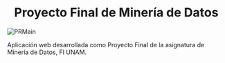 <h1 align="center"> Proyecto Final de Minería de Datos </h1>


![PRMain](https://user-images.githubusercontent.com/68305096/229203880-6a951dc9-3557-49b6-a37f-df7130eb52d4.PNG)


Aplicación web desarrollada como Proyecto Final de la asignatura de Minería de Datos, FI UNAM.
